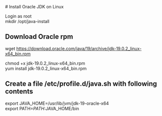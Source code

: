<div align="left">
# Install Oracle JDK on Linux  

Login as root  
mkdir /opt/java-install  

## Download Oracle rpm  
wget https://download.oracle.com/java/19/archive/jdk-19.0.2_linux-x64_bin.rpm  

chmod +x jdk-19.0.2_linux-x64_bin.rpm  
yum install jdk-19.0.2_linux-x64_bin.rpm  


## Create a file /etc/profile.d/java.sh with following contents  
export JAVA_HOME=/usr/lib/jvm/jdk-19-oracle-x64  
export PATH=$PATH:$JAVA_HOME/bin  

</div>
